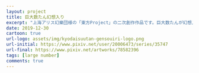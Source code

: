 ```yaml
---
layout: project
title: 巨大数たん幻想入り
excerpt: "上海アリス幻樂団様の「東方Project」の二次創作作品です。巨大数たんが幻想入りして古明地こいしさんにペットとして拾われ、巨大数を広めながらのびのびと暮らしていくお話です。"
date: 2019-12-30
cartoon: true
url-logo: assets/img/kyodaisuutan-gensouiri-logo.png
url-initial: https://www.pixiv.net/user/20006473/series/35747
url-final: https://www.pixiv.net/artworks/78582396
tags: [large number]
comments: true
---
```



